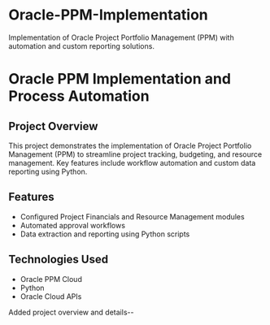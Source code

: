# Oracle-PPM-Implementation
Implementation of Oracle Project Portfolio Management (PPM) with automation and custom reporting solutions.
# Oracle PPM Implementation and Process Automation

## Project Overview
This project demonstrates the implementation of Oracle Project Portfolio Management (PPM) to streamline project tracking, budgeting, and resource management. Key features include workflow automation and custom data reporting using Python.

## Features
- Configured Project Financials and Resource Management modules
- Automated approval workflows
- Data extraction and reporting using Python scripts

## Technologies Used
- Oracle PPM Cloud
- Python
- Oracle Cloud APIs


Added project overview and details--
